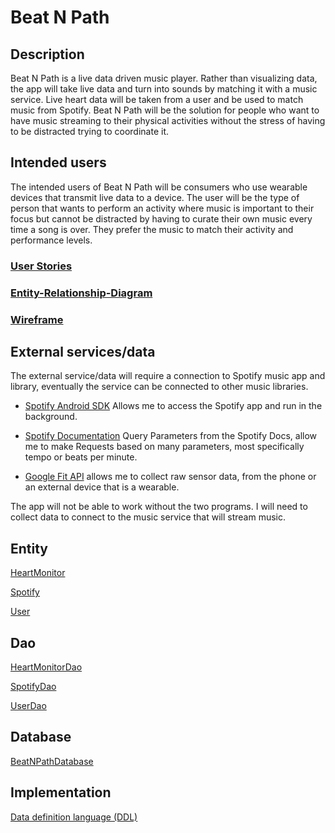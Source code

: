 # Beat N Path

## Description

Beat N Path is a live data driven music player. Rather than visualizing data, the app will take
live data and turn into sounds by matching it with a music service. Live heart data will be taken
from a user and be used to match music from Spotify. Beat N Path will be the solution for people who want
to have music streaming to their physical activities without the stress of having to be distracted trying to
coordinate it.

## Intended users

The intended users of Beat N Path will be consumers who use wearable devices that transmit live data to a device. The user will be the type of person that wants
to perform an activity where music is important to their focus but cannot be distracted by having to curate their own music every time a song is over. They prefer
the music to match their activity and performance levels.

### [User Stories](userstories.md)

### [Entity-Relationship-Diagram](erd.md)

### [Wireframe](wireframe.md)

## External services/data
The external service/data will require a connection to Spotify music app and library, eventually the service can be connected to other music libraries.

- [Spotify Android SDK](https://developer.spotify.com/documentation/android/) Allows me to access the Spotify app and run in the background.

- [Spotify Documentation](https://developer.spotify.com/documentation/web-api/reference-beta/#object-audiofeaturesobject) Query Parameters from the Spotify Docs,
  allow me to make Requests based on many parameters, most specifically tempo or beats per minute.
  
- [Google Fit API](https://developers.google.com/fit/android/sensors) allows me to collect raw sensor data, from the phone or an external device that is a wearable.
  
 The app will not be able to work without the two programs. I will need to collect data to connect to the music service that will stream music. 
  
## Entity

[HeartMonitor](https://github.com/stevezun/beat-n-path/blob/master/app/src/main/java/edu/cnm/deepdive/beatnpath/model/entity/Spotify.java)

[Spotify](https://github.com/stevezun/beat-n-path/blob/master/app/src/main/java/edu/cnm/deepdive/beatnpath/model/entity/Spotify.java)

[User](https://github.com/stevezun/beat-n-path/blob/master/app/src/main/java/edu/cnm/deepdive/beatnpath/model/entity/User.java)

## Dao

[HeartMonitorDao](https://github.com/stevezun/beat-n-path/blob/master/app/src/main/java/edu/cnm/deepdive/beatnpath/model/dao/HeartMonitorDao.java)

[SpotifyDao](https://github.com/stevezun/beat-n-path/blob/master/app/src/main/java/edu/cnm/deepdive/beatnpath/model/dao/SpotifyDao.java)

[UserDao](https://github.com/stevezun/beat-n-path/blob/master/app/src/main/java/edu/cnm/deepdive/beatnpath/model/dao/UserDao.java)

## Database

[BeatNPathDatabase](https://github.com/stevezun/beat-n-path/blob/master/app/src/main/java/edu/cnm/deepdive/beatnpath/service/BeatNPathDatabase.java)
  
## Implementation

[Data definition language (DDL)](ddl.md)


